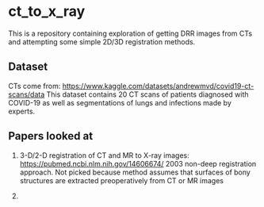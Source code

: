# ct_to_x_ray

This is a repository containing exploration of getting DRR images from CTs and attempting some simple 2D/3D registration methods.

## Dataset

CTs come from: https://www.kaggle.com/datasets/andrewmvd/covid19-ct-scans/data
This dataset contains 20 CT scans of patients diagnosed with COVID-19 as well as segmentations of lungs and infections made by experts.

## Papers looked at 

1. 3-D/2-D registration of CT and MR to X-ray images: https://pubmed.ncbi.nlm.nih.gov/14606674/
2003 non-deep registration approach. Not picked because method assumes that surfaces of bony structures are extracted preoperatively from CT or MR images

2. 
